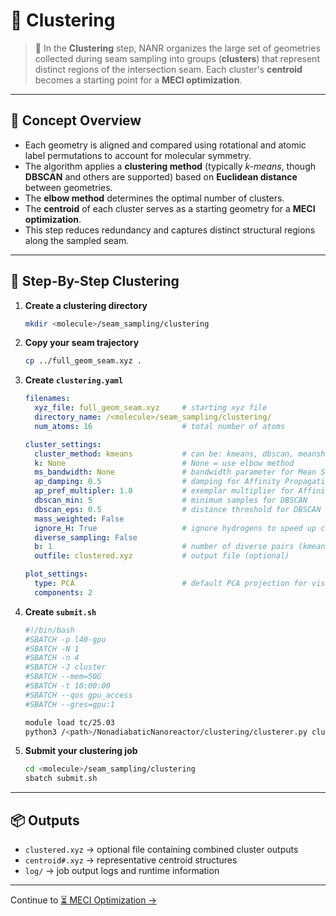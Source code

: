 # 🌌 Clustering

> 📖 In the **Clustering** step, NANR organizes the large set of geometries collected during seam sampling into groups (**clusters**) that represent distinct regions of the intersection seam. Each cluster's **centroid** becomes a starting point for a **MECI optimization**.

---

## 🧠 Concept Overview

- Each geometry is aligned and compared using rotational and atomic label permutations to account for molecular symmetry.
- The algorithm applies a **clustering method** (typically *k-means*, though **DBSCAN** and others are supported) based on **Euclidean distance** between geometries.
- The **elbow method** determines the optimal number of clusters.
- The **centroid** of each cluster serves as a starting geometry for a **MECI optimization**.
- This step reduces redundancy and captures distinct structural regions along the sampled seam.

---

## 🧮 Step-By-Step Clustering

1. **Create a clustering directory**
   ```bash
   mkdir <molecule>/seam_sampling/clustering
   ```

2. **Copy your seam trajectory**
   ```bash
   cp ../full_geom_seam.xyz .
   ```

3. **Create `clustering.yaml`**
   ```yaml
   filenames:
     xyz_file: full_geom_seam.xyz     # starting xyz file
     directory_name: /<molecule>/seam_sampling/clustering/
     num_atoms: 16                    # total number of atoms

   cluster_settings:
     cluster_method: kmeans           # can be: kmeans, dbscan, meanshift, affinity_propagation
     k: None                          # None = use elbow method
     ms_bandwidth: None               # bandwidth parameter for Mean Shift
     ap_damping: 0.5                  # damping for Affinity Propagation
     ap_pref_multipler: 1.0           # exemplar multiplier for Affinity Propagation
     dbscan_min: 5                    # minimum samples for DBSCAN
     dbscan_eps: 0.5                  # distance threshold for DBSCAN
     mass_weighted: False
     ignore_H: True                   # ignore hydrogens to speed up clustering
     diverse_sampling: False
     b: 1                             # number of diverse pairs (kmeans/meanshift only)
     outfile: clustered.xyz           # output file (optional)

   plot_settings:
     type: PCA                        # default PCA projection for visualization
     components: 2
   ```

4. **Create `submit.sh`**
   ```bash
   #!/bin/bash
   #SBATCH -p l40-gpu
   #SBATCH -N 1
   #SBATCH -n 4
   #SBATCH -J cluster
   #SBATCH --mem=50G
   #SBATCH -t 10:00:00
   #SBATCH --qos gpu_access
   #SBATCH --gres=gpu:1

   module load tc/25.03
   python3 /<path>/NonadiabaticNanoreactor/clustering/clusterer.py clustering.yaml
   ```

5. **Submit your clustering job**
   ```bash
   cd <molecule>/seam_sampling/clustering
   sbatch submit.sh
   ```

---

## 📦 Outputs

- `clustered.xyz` → optional file containing combined cluster outputs  
- `centroid#.xyz` → representative centroid structures  
- `log/` → job output logs and runtime information  

---

Continue to [⏳ MECI Optimization →](3_meci_optimization.md)


